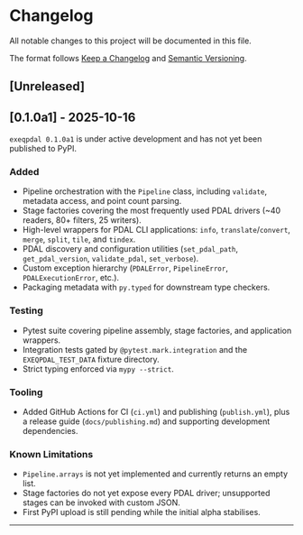# Changelog

All notable changes to this project will be documented in this file.

The format follows [Keep a Changelog](https://keepachangelog.com/en/1.0.0/) and
[Semantic Versioning](https://semver.org/spec/v2.0.0.html).

## [Unreleased]

## [0.1.0a1] - 2025-10-16

`exeqpdal 0.1.0a1` is under active development and has not yet been published to PyPI.

### Added
- Pipeline orchestration with the `Pipeline` class, including `validate`, metadata access, and point
  count parsing.
- Stage factories covering the most frequently used PDAL drivers (~40 readers, 80+ filters, 25
  writers).
- High-level wrappers for PDAL CLI applications: `info`, `translate`/`convert`, `merge`, `split`,
  `tile`, and `tindex`.
- PDAL discovery and configuration utilities (`set_pdal_path`, `get_pdal_version`, `validate_pdal`,
  `set_verbose`).
- Custom exception hierarchy (`PDALError`, `PipelineError`, `PDALExecutionError`, etc.).
- Packaging metadata with `py.typed` for downstream type checkers.

### Testing
- Pytest suite covering pipeline assembly, stage factories, and application wrappers.
- Integration tests gated by `@pytest.mark.integration` and the `EXEQPDAL_TEST_DATA` fixture
  directory.
- Strict typing enforced via `mypy --strict`.

### Tooling
- Added GitHub Actions for CI (`ci.yml`) and publishing (`publish.yml`), plus a release guide
  (`docs/publishing.md`) and supporting development dependencies.

### Known Limitations
- `Pipeline.arrays` is not yet implemented and currently returns an empty list.
- Stage factories do not yet expose every PDAL driver; unsupported stages can be invoked with custom
  JSON.
- First PyPI upload is still pending while the initial alpha stabilises.

---
